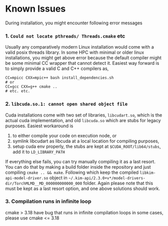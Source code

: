 Known Issues
============

During installation, you might encounter following error messages

### 1. `Could not locate pthreads/ Threads.cmake` etc
Usually any comparatively modern Linux installation would come with a valid posix threads library. 
In some HPC with minimal or older linux installations, you might get above error because the default compiler
might be some minimal CC wrapper that cannot detect it. Easiest way forward is to simply provide
a valid C and C++ compilers as,
```shell
CC=mpicc CXX=mpic++ bash install_dependencies.sh
# or
CC=gcc CXX=g++ cmake ..
# etc. etc. 
```

### 2. `libcuda.so.1: cannot open shared object file`
Cuda installations come with two set of libraries, `libcudart.so`, which is the actual cuda
implementation, and old `libcuda.so` which are stubs for legacy purposes. Easiest workaround
is 
1. to either compile your code on execution node, or
2. symlink libcudart as libcuda at a local location for compiling purposes,
3. setup cuda env properly, the stubs are kept at `$CUDA_ROOT/lib64/stubs`, add it to `LD_LIBRARY_PATH`

If everything else fails, you can try manually compiling it as a last resort. 
You can do that by making a build folder inside the repository and just compiling `cmake .. && make`.
Following which keep the compiled `libkim-api-model-driver.so` object in 
`~/.kim-api/2.3.0+v*/model-drivers-dir/TorchMLMD__MD_000000000000_000` folder.
Again please note that this must be kept as a last resort option, and one above solutions should work.


### 3. Compilation runs in infinite loop
cmake > 3.18 have bug that runs in infinite compilation loops in some cases, please use cmake <= 3.18